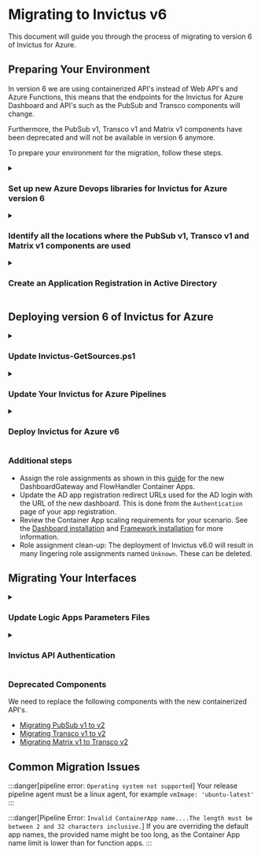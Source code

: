 ﻿---
sidebar_label: Migrating to v6
---

# Migrating to Invictus v6
This document will guide you through the process of migrating to version 6 of Invictus for Azure.

## Preparing Your Environment
In version 6 we are using containerized API's instead of Web API's and Azure Functions, this means that the endpoints for the Invictus for Azure Dashboard and API's such as the PubSub and Transco components will change.

Furthermore, the PubSub v1, Transco v1 and Matrix v1 components have been deprecated and will not be available in version 6 anymore.

To prepare your environment for the migration, follow these steps.

<details>
<summary><h3 style={{ margin:0 }}>Set up new Azure Devops libraries for Invictus for Azure version 6</h3></summary>

This is necessary to ensure that both the new and old versions of Invictus for Azure can coexist in the same environment.

For example, if you have a library with the name `invictus.{environment}` create a new one with the name `invictus.containerized.{environment}` and change your Invictus for Azure pipelines to use the new libraries. 

This approach makes sure that your current interfaces can still use the old version of Invictus for Azure during the migration, while new and migrated interfaces can use version 6.

Once all interfaces have been migrated you can rename the libraries back to `invictus.{environment}` and change the pipelines accordingly.
</details>

<details>
<summary><h3 style={{ margin:0 }}>Identify all the locations where the PubSub v1, Transco v1 and Matrix v1 components are used</h3></summary>

Create a list of locations where the PubSub v1, Transco v1 and Matrix v1 components are used in your interfaces. This will help you to identify which interfaces need to be migrated.
</details>

<details>
<summary><h3 style={{ margin:0 }}>Create an Application Registration in Active Directory</h3></summary>

Go to Active Directory and create a new application registration for the Invictus for Azure API's. This application registration will be used to authenticate calls to the Invictus for Azure API's.

> 🔗 A detailed description for this can be found [here](https://learn.microsoft.com/en-us/azure/app-service/configure-authentication-provider-aad). 

Create a client secret and make sure to save the application id and client secret as you will need them later.
</details>

## Deploying version 6 of Invictus for Azure

<details>
<summary><h3 style={{ margin:0 }}>Update Invictus-GetSources.ps1</h3></summary>

Update the [`Invictus-GetSources.ps1`](../scripts/Invictus-GetSources.ps1) file with the latest version.
</details>

<details>
<summary><h3 style={{ margin: 0}}>Update Your Invictus for Azure Pipelines</h3></summary>

The Azure build and release pipelines have been overhauled and you will need to update your pipelines to match these changes. 

The changes include:
- Updated pipeline parameters
- Updated script parameters
- Different pipeline tasks
- Release pipeline agent must be Ubuntu

The newly updated pipelines and template can be found here in the [Dashboard installation guide](../dashboard/installation/index.mdx) and [Framework installation guide](../framework/installation/index.mdx).

</details>

<details>
<summary><h3 style={{ margin: 0 }}>Deploy Invictus for Azure v6</h3></summary>

Now comes the time to deploy Invictus for Azure v6. Run your Invictus for Azure pipelines 🚀

After deployment the following components can be removed:
- `invictus-{prefix}-dashboard`
- `invictus-{prefix}-dashboardgateway`
- `invictus-{prefix}-cacheimportjob`
- `invictus-{prefix}-database-storeimportjob`
- `invictus-{prefix}-datafactoryreceiver`
- `invictus-{prefix}-flowhandlerjob`
- `invictus-{prefix}-invictusimportjob`
- `invictus-{prefix}-storeimportjob`
- `invictus-{prefix}-appplan-linux`
- `invictus-{prefix}-importjobappins`

:::warning
Only after migrating all of your interfaces to version 6 of Invictus for Azure you can remove the following components:
- `invictus-{prefix}-matrixapp`
- `invictus-{prefix}-pubsubapp`
- `invictus-{prefix}-transcoapp`
- `invictus-{prefix}-exceptionhandler`
- `invictus-{prefix}-genericreceiver`
- `invictus-{prefix}-httpreceiver`
- `invictus-{prefix}-pubsub-v2`
- `invictus-{prefix}-timesequencer`
- `invictus-{prefix}-regextranslator`
- `invictus-{prefix}-sequencecontroller`
- `invictus-{prefix}-transco-v2`
- `invictus-{prefix}-xmljsonconverter`
- `invictus-{prefix}-xsdvalidator`
- `invictus-{prefix}-appplan`
- `invictus-{prefix}-consumptionplan`

If you are not using certain components you can remove these already since no migration is necessary.
:::
</details>

### Additional steps
- Assign the role assignments as shown in this [guide](../dashboard/installation/03_give_la_access.md) for the new DashboardGateway and FlowHandler Container Apps.
- Update the AD app registration redirect URLs used for the AD login with the URL of the new dashboard. This is done from the `Authentication` page of your app registration.
- Review the Container App scaling requirements for your scenario. See the [Dashboard installation](../dashboard/installation/index.mdx) and [Framework installation](../framework/installation/index.mdx) for more information.
- Role assignment clean-up: The deployment of Invictus v6.0 will result in many lingering role assignments named `Unknown`. These can be deleted.

## Migrating Your Interfaces

<details>
<summary><h3 style={{ margin: 0 }}>Update Logic Apps Parameters Files</h3></summary>

Make sure to update your Logic App parameters files to represent the new components.

```diff
"invictus": {
    "value": {
        "monitoring": {
            "eventHub": {
                "name": "#{Invictus.Monitoring.EventHub.Name}#",
                "accessRuleId": "#{Invictus.Monitoring.EventHub.AccessRuleId}#"
            }
        },
        "framework": {
            "pubSub": {
-               "v1": {
-                   "definitionUrl": "#{Invictus.Framework.PubSub.V1.DefinitionUrl}#",
-                   "publishUrl": "#{Invictus.Framework.PubSub.V1.PublishUrl}#",
-                   "subscribeUrl": "#{Invictus.Framework.PubSub.V1.SubscribeUrl}#",
-                   "acknowledgeUrl": "#{Invictus.Framework.PubSub.V1.AcknowledgeUrl}#"
-                }
+               "v2": {
+                   "publishUrl": "#{Invictus.Framework.PubSub.V2.Publish.Url}#",
+                   "subscribeUrl": "#{Invictus.Framework.PubSub.V2.Subscribe.Url}#",
+                   "acknowledgeUrl": "#{Invictus.Framework.PubSub.V2.Acknowledge.Url}#"
+			    }   
            },
-           "matrix": {
-               "v1": {
-                   "definitionUrl": "#{Invictus.Framework.Matrix.V1.DefinitionUrl}#",
-                   "matrixUrl": "#{Invictus.Framework.Matrix.V1.MatrixUrl}#",
-                   "basicMatrixUrl": "#{Invictus.Framework.Matrix.V1.BasicMatrixUrl}#"
-               }
-           },
            "transco": {
-               "v1": {
-                   "definitionUrl": "#{Invictus.Framework.Transco.V1.DefinitionUrl}#",
-                   "transcoUrl": "#{Invictus.Framework.Transco.V1.TranscoUrl}#"
-               }
+               "v2": {
+                   "transcoJsonUrl": "#{Invictus.Framework.Transco.V2.TranscoJson.Url}#",
+                   "transcoXmlUrl": "#{Invictus.Framework.Transco.V2.TranscoXml.Url}#",
+                   "basicMatrixUrl": "#{Invictus.Framework.Transco.V2.MatrixBasicPromote.Url}#"
+			    }
            }
        },
+       "authentication": {
+   		"audience": "api://#{Invictus.Containers.Client.Id}#"
+	    }
    }
}
```
</details>

<details>
<summary><h3 style={{ margin:0 }}>Invictus API Authentication</h3></summary>

The Invictus for Azure API's now require an access token to be passed in the Authorization header of the request instead of a function key. This can be implemented on the HTTP action in your Logic App as follows:
``` json
"authentication": {
    "audience": "[parameters('invictus').authentication.audience]",
    "identity": "[parameters('infra').managedIdentity.id]",
    "type": "ManagedServiceIdentity"
}
```

In this example we are using a user assigned managed identity (of which we have specified the application id in the `customApplicationIds` in the Invictus for Azure pipelines) and using the application id from the newly created App Registration as the audience. 

:::tip
It is also possible to use the auto created Invictus for Azure user assigned managed identity, but keep in mind that Logic Apps only supports a single user assigned managed identity so if you already have one in your environment make sure to keep using that one.
:::
</details>

### Deprecated Components
We need to replace the following components with the new containerized API's. 

* [Migrating PubSub v1 to v2](../framework/pubsubV2.md#migrating-pubsub-v1-to-v2)
* [Migrating Transco v1 to v2](../framework/transcoV2.mdx#migrating-transco-v1-to-v2)
* [Migrating Matrix v1 to Transco v2](../framework/transcoV2.mdx#migrating-transco-v1-to-v2)

## Common Migration Issues
:::danger[pipeline error: `Operating system not supported`]
Your release pipeline agent must be a linux agent, for example `vmImage: 'ubuntu-latest'`
:::  

:::danger[Pipeline Error: `Invalid ContainerApp name....The length must be between 2 and 32 characters inclusive.`]
If you are overriding the default app names, the provided name might be too long, as the Container App name limit is lower than for function apps.
:::
